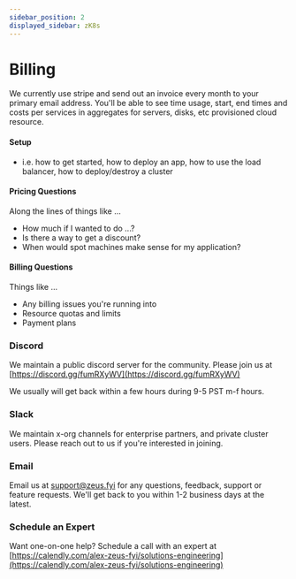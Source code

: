 ```yaml
---
sidebar_position: 2
displayed_sidebar: zK8s
---
```


# Billing

We currently use stripe and send out an invoice every month to your primary email address. You'll be able to see time
usage, start, end times
and costs per services in aggregates for servers, disks, etc provisioned cloud resource.

#### Setup

- i.e. how to get started, how to deploy an app, how to use the load balancer, how to deploy/destroy a cluster

#### Pricing Questions

Along the lines of things like ...

- How much if I wanted to do ...?
- Is there a way to get a discount?
- When would spot machines make sense for my application?

#### Billing Questions

Things like ...

- Any billing issues you're running into
- Resource quotas and limits
- Payment plans

### Discord

We maintain a public discord server for the community. Please join us
at [https://discord.gg/fumRXyWV](https://discord.gg/fumRXyWV)

We usually will get back within a few hours during 9-5 PST m-f hours.

### Slack

We maintain x-org channels for enterprise partners, and private cluster users. Please reach out to us if you're
interested in joining.

### Email

Email us at [support@zeus.fyi](mailto:) for any questions, feedback, support or feature requests. We'll get back to you
within 1-2 business days at the latest.

### Schedule an Expert

Want one-on-one help? Schedule a call with an expert
at [https://calendly.com/alex-zeus-fyi/solutions-engineering](https://calendly.com/alex-zeus-fyi/solutions-engineering)